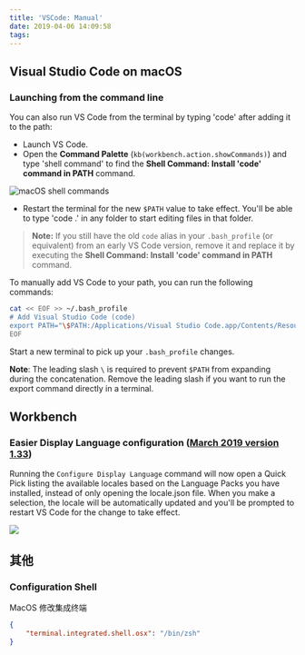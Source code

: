 ```yaml
---
title: 'VSCode: Manual'
date: 2019-04-06 14:09:58
tags:
---
```


## Visual Studio Code on macOS
### Launching from the command line

You can also run VS Code from the terminal by typing 'code' after adding it to the path:

- Launch VS Code.
- Open the **Command Palette** (`kb(workbench.action.showCommands)`) and type 'shell command' to find the **Shell Command: Install 'code' command in PATH** command.

![macOS shell commands](/blog/images/shell-command.png)

- Restart the terminal for the new `$PATH` value to take effect. You'll be able to type 'code .' in any folder to start editing files in that folder.

>**Note:** If you still have the old `code` alias in your `.bash_profile` (or equivalent) from an early VS Code version, remove it and replace it by executing the **Shell Command: Install 'code' command in PATH** command.

To manually add VS Code to your path, you can run the following commands:

```bash
cat << EOF >> ~/.bash_profile
# Add Visual Studio Code (code)
export PATH="\$PATH:/Applications/Visual Studio Code.app/Contents/Resources/app/bin"
EOF
```

Start a new terminal to pick up your `.bash_profile` changes.

**Note**: The leading slash `\` is required to prevent `$PATH` from expanding during the concatenation. Remove the leading slash if you want to run the export command directly in a terminal.

## Workbench

### Easier Display Language configuration ([March 2019 version 1.33](https://code.visualstudio.com/updates/v1_33))

Running the `Configure Display Language` command will now open a Quick Pick listing the available locales based on the Language Packs you have installed, instead of only opening the locale.json file. When you make a selection, the locale will be automatically updated and you'll be prompted to restart VS Code for the change to take effect.

![](/blog/images/display-language-picker.png)


## 其他

### Configuration Shell

MacOS
修改集成终端
```json
{
    "terminal.integrated.shell.osx": "/bin/zsh"
}